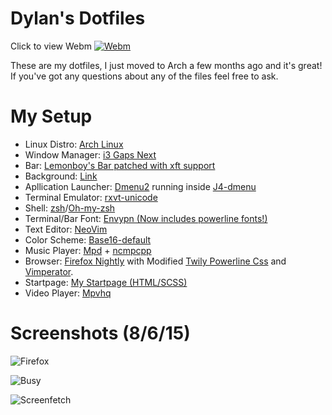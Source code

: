 # Dylan's Dotfiles
Click to view Webm
[![Webm](https://raw.githubusercontent.com/therealvdeadline/dotfiles/master/screenshots/firefox.png)](https://raw.githubusercontent.com/therealvdeadline/dotfiles/master/screenshots/desktop.webm)

These are my dotfiles, I just moved to Arch a few months ago and it's great! If you've got any questions about any of the files  feel free to ask.

# My Setup

* Linux Distro: [Arch Linux](https://www.archlinux.org/)
* Window Manager: [i3 Gaps Next](https://github.com/Airblader/i3)
* Bar: [Lemonboy's Bar patched with xft support](https://github.com/krypt-n/bar)
* Background: [Link](https://github.com/dylanaraps/dotfiles/raw/master/wallpapers/22.jpe)
* Apllication Launcher: [Dmenu2](https://github.com/mrshankly/dmenu2) running inside [J4-dmenu](https://github.com/enkore/j4-dmenu-desktop)
* Terminal Emulator: [rxvt-unicode](http://software.schmorp.de/pkg/rxvt-unicode.html)
* Shell: [zsh](http://www.zsh.org/)/[Oh-my-zsh](http://ohmyz.sh/)
* Terminal/Bar Font: [Envypn (Now includes powerline fonts!)](http://ywstd.fr/me/#envypn)
* Text Editor: [NeoVim](https://github.com/neovim/neovim)
* Color Scheme: [Base16-default](https://chriskempson.github.io/base16)
* Music Player: [Mpd](http://www.musicpd.org/) + [ncmpcpp](http://ncmpcpp.rybczak.net/)
* Browser: [Firefox Nightly](https://nightly.mozilla.org/) with Modified [Twily Powerline Css](https://userstyles.org/styles/102262/twily-s-powerline-firefox-css) and [Vimperator](https://github.com/vimperator/vimperator-labs).
* Startpage: [My Startpage (HTML/SCSS)](https://github.com/dylanaraps/startpage)
* Video Player: [Mpvhq](https://github.com/haasn/mpvhq)

# Screenshots (8/6/15)

![Firefox](https://raw.githubusercontent.com/therealvdeadline/dotfiles/master/screenshots/firefox.png)

![Busy](https://raw.githubusercontent.com/therealvdeadline/dotfiles/master/screenshots/vim.png)

![Screenfetch](https://raw.githubusercontent.com/therealvdeadline/dotfiles/master/screenshots/screenfetch.png)


